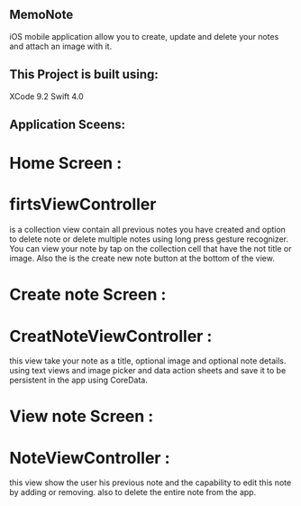 ## MemoNote
iOS mobile application allow you to create, update and delete your notes and attach an image with it. 

## This Project is built using:

XCode 9.2
Swift 4.0

## Application Sceens:

# Home Screen :

# firtsViewController
is a collection view contain all previous notes you have created and option to delete note or delete multiple notes using long press gesture recognizer.
You can view your note by tap on the collection cell that have the not title or image.
Also the is the create new note button at the bottom of the view.

# Create note Screen : 

# CreatNoteViewController :
this view take your note as a title, optional image and optional note details.
using text views and image picker and data action sheets and save it to be persistent in the app using CoreData.

# View note Screen : 

# NoteViewController :
this view show the user his previous note and the capability to edit this note by adding or removing.
also to delete the entire note from the app.



